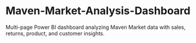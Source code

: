 # Maven-Market-Analysis-Dashboard
Multi-page Power BI dashboard analyzing Maven Market data with sales, returns, product, and customer insights.
